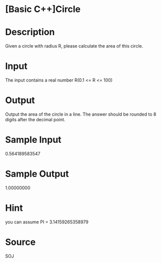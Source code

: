 # [Basic C++]Circle

# Description
Given a circle with radius R, please calculate the area of this circle.

# Input
The input contains a real number R(0.1 <= R <= 100)

# Output
Output the area of the circle in a line. The answer should be rounded to 8 digits after the decimal point.
 
# Sample Input
0.564189583547

# Sample Output
1.00000000

# Hint
you can assume PI = 3.14159265358979
 
# Source
SOJ

